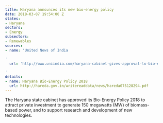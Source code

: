 ```yaml
---
title: Haryana announces its new bio-energy policy
date: 2018-03-07 19:54:00 Z
states:
- Haryana
sectors:
- Energy
subsectors:
- Renewables
sources:
- name: 'United News of India

'
  url: 'http://www.uniindia.com/haryana-cabinet-gives-approval-to-bio-energy-policy/states/news/1152665.html

'
details:
- name: Haryana Bio-Energy Policy 2018
  url: http://hareda.gov.in/writereaddata/news/hareda075128294.pdf
---
```


The Haryana state cabinet has approved its Bio-Energy Policy 2018 to attract private investment to generate 150 megawatts (MW) of biomass-based power, and to support research and development of new technologies. 
